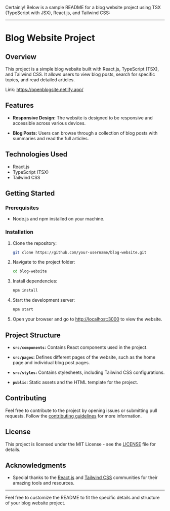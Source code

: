 Certainly! Below is a sample README for a blog website project using TSX (TypeScript with JSX), React.js, and Tailwind CSS:

---

# Blog Website Project

## Overview

This project is a simple blog website built with React.js, TypeScript (TSX), and Tailwind CSS. It allows users to view blog posts, search for specific topics, and read detailed articles.

Link: https://openblogsite.netlify.app/

## Features

- **Responsive Design:** The website is designed to be responsive and accessible across various devices.

- **Blog Posts:** Users can browse through a collection of blog posts with summaries and read the full articles.

## Technologies Used

- React.js
- TypeScript (TSX)
- Tailwind CSS

## Getting Started

### Prerequisites

- Node.js and npm installed on your machine.

### Installation

1. Clone the repository:

   ```bash
   git clone https://github.com/your-username/blog-website.git
   ```

2. Navigate to the project folder:

   ```bash
   cd blog-website
   ```

3. Install dependencies:

   ```bash
   npm install
   ```

4. Start the development server:

   ```bash
   npm start
   ```

5. Open your browser and go to [http://localhost:3000](http://localhost:3000) to view the website.

## Project Structure

- **`src/components`:** Contains React components used in the project.
  
- **`src/pages`:** Defines different pages of the website, such as the home page and individual blog post pages.

- **`src/styles`:** Contains stylesheets, including Tailwind CSS configurations.

- **`public`:** Static assets and the HTML template for the project.

## Contributing

Feel free to contribute to the project by opening issues or submitting pull requests. Follow the [contributing guidelines](CONTRIBUTING.md) for more information.

## License

This project is licensed under the MIT License - see the [LICENSE](LICENSE) file for details.

## Acknowledgments

- Special thanks to the [React.js](https://reactjs.org/) and [Tailwind CSS](https://tailwindcss.com/) communities for their amazing tools and resources.

---

Feel free to customize the README to fit the specific details and structure of your blog website project.
